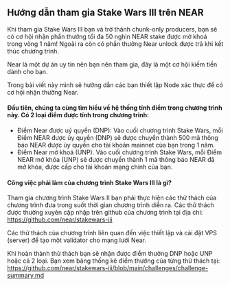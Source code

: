 ## Hướng dẫn tham gia Stake Wars III trên NEAR

Khi tham gia Stake Wars III bạn và trở thành chunk-only producers, bạn sẽ có cơ hội nhận phần thưởng tối đa 50 nghìn NEAR stake được mở khoá trong vòng 1 năm! Ngoài ra còn có phần thưởng Near unlock được trả khi kết thúc chương trình.

Near là một dự án uy tín nên bạn nên tham gia, đây là một cơ hội kiếm tiền dành cho bạn.

Trong bài viết này mình sẽ hướng dẫn các bạn thiết lập Node xác thực để có cơ hội nhận thưởng Near.

#### Đầu tiên, chúng ta cùng tìm hiểu về hệ thống tính điểm trong chương trình này. Có 2 loại điểm được tính trong chương trình:

* Điểm Near được uỷ quyền (DNP): Vào cuối chương trình Stake Wars, mỗi Điểm NEAR được ủy quyền (DNP) sẽ được chuyển thành 500 mã thông báo NEAR được ủy quyền cho tài khoản mainnet của bạn trong 1 năm.
* Điểm Near mở khoá (UNP). Vào cuối chương trình Stake Wars, mỗi Điểm NEAR mở khóa (UNP) sẽ được chuyển thành 1 mã thông báo NEAR đã mở khóa, được cấp cho tài khoản mạng chính của bạn.

#### Công việc phải làm của chương trình Stake Wars III là gì?

Tham gia chương trình Stake Wars II bạn phải thực hiện các thử thách của chương trình đưa trong suốt thời gian chương trình diễn ra. Các thử thách được thường xuyên cập nhập trên github của chương trình tại địa chỉ: https://github.com/near/stakewars-iii

Các thử thách của chương trình liên quan đến việc thiết lập và cài đặt VPS (server) để tạo một validator cho mạng lưới Near.

Khi hoàn thành thử thách bạn sẽ nhận được điểm thưởng DNP hoặc UNP hoặc cả 2 loại. Bạn xem bảng thống kê điểm thưởng của từng thử thách tại: https://github.com/near/stakewars-iii/blob/main/challenges/challenge-summary.md



